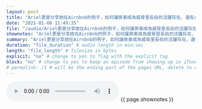 ```yaml
---
layout: post
title: "Ariel更是分享她在Airnbnb的例子，如何讓房東成為威脅里長伯的活躍存在，還有shopine透過辦講座，社群活動的例子，讓部門的價值被看見" # quotes allow forbidden characters like the colon
date: "2021-01-08 11:49:35"
file: "/audio/Ariel更是分享她在Airnbnb的例子，如何讓房東成為威脅里長伯的活躍存在，還有shopine透過辦講座，社群活動的例子，讓部門的價值被看見.mp3"
shownotes: "Ariel更是分享她在Airnbnb的例子，如何讓房東成為威脅里長伯的活躍存在，還有shopine透過辦講座，社群活動的例子，讓部門的價值被看見"
summary: "Ariel更是分享她在Airnbnb的例子，如何讓房東成為威脅里長伯的活躍存在，還有shopine透過辦講座，社群活動的例子，讓部門的價值被看見"
duration: "file_duration" # audio length in min:sec
length: "file_length" # filesize in bytes
explicit: "no" # change to yes to flag with the explicit tag
block: "no" # change to yes to keep an episode from showing up in iTunes
# permalink: /1 # will be the ending part of the pages URL, delete to default to the title
---
```


<audio controls>
<source src="{{site.url}}{{site.baseurl}}{{ page.file }}" type="audio/x-mp3">
Your browser does not support the audio element.
</audio>
{{ page.shownotes }}
